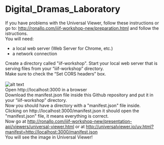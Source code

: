 # Digital_Dramas_Laboratory

If you have problems with the Universal Viewer, follow these instructions or go to: http://ronallo.com/iiif-workshop-new/preparation.html and follow the istructions.
<br>
You will need:
- a local web server (Web Server for Chrome, etc.)
- a network connection

Create a directory called "iif-workshop".
Start your local web server that is serving files from your “iiif-workshop” directory.
<br>
Make sure to check the “Set CORS headers” box.
<br>
<br>
![alt text](https://github.com/ariele-santello/Digital_Dramas_Laboratory/blob/main/assets/img/web-server-for-chrome.png?raw=true)
<br>
Open http://localhost:3000 in a browser
<br>
Download the manifest.json file inside this Github repository and put it in your “iiif-workshop” directory.
<br>
Now you should have a directory with a "manifest.json" file inside.
<br>
Clicking on http://localhost:3000/manifest.json it should open the "manifest.json" file, it means everything is correct.
<br>
Now go at http://ronallo.com/iiif-workshop-new/presentation-api/viewers/universal-viewer.html or at http://universalviewer.io/uv.html?manifest=http://localhost:3000/manifest.json
<br>
You will see the image in Universal Viewer!

